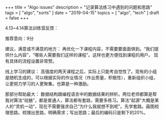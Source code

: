 +++
title = "Algo issues"
description = "记录算法练习中遇到的问题和思路"
tags = [
    "algo",
    "sorts"
]
date = "2019-04-15"
topics = [
    "algo",
    "tech"
]
draft = false
+++






4.13~4.14算法训练营反馈：

推荐意向：9分

建议，满意或不满意的地方：
再优化一下课程内容，不需要要面面俱到。“我们提供什么内容”，“哪些人需要我们这样的课程”。这样也更方便找到课程的用户。 
现有具体的流程设置非常赞。

线上学习的建议：
高强度的两天课程之后，实际上只能考自觉性了。现有的小组是随机生成的，可以根据实际的作业情况（作业质量，积极性），重新组织小组，让更努力学习的人更聚集。也算是一种激励。

那部分帮助最大：
数据结构跟编程语言中的数据结果的辨析。两位老师都算是帮我对算法“祛魅”，都是普通人，算法都有套路，需要多练习。算法“起源”大概是某人的“灵机一动”，现在不需要强求自己“为什么我就想不到呢”。先学套路。画图梳理思路。梳理出思路，明确需求；写出思路；最后的编码只是剩下的20%。

